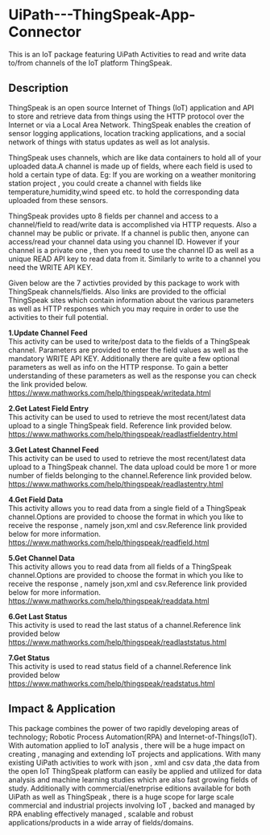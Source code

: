 # UiPath---ThingSpeak-App-Connector
This is an IoT package featuring UiPath Activities to read and write data to/from channels of the IoT platform ThingSpeak.

## Description 
ThingSpeak is an open source Internet of Things (IoT) application and API to store and retrieve data from things using the HTTP protocol over the Internet or via a Local Area Network. ThingSpeak enables the creation of sensor logging applications, location tracking applications, and a social network of things with status updates as well as Iot analysis.

ThingSpeak uses channels, which are like data containers to hold all of your uploaded data.A channel is made up of fields, where each field is used to hold a certain type of data. Eg: If you are working on a weather monitoring station project , you could create a channel with fields like temperature,humidity,wind speed etc. to hold the corresponding data uploaded from these sensors.

ThingSpeak provides upto 8 fields per channel and access to a channel/field to read/write data is accomplished via HTTP requests. Also a channel may be public or private. If a channel is public then, anyone can access/read your channel data using you channel ID. However if your channel is a private one , then you need to use the channel ID as well as a unique READ API key to read data from it. Similarly to write to a channel you need the WRITE API KEY.

Given below are the 7 activties provided by this package to work with ThingSpeak channels/fields. Also links are provided to the official ThingSpeak sites which contain information about the various parameters as well as HTTP responses which you may require in order to use the activities to their full potential.

**1.Update Channel Feed**\
  This activity can be used to write/post data to the fields of a ThingSpeak channel.
  Parameters are provided to enter the field values as well as the mandatory WRITE API   KEY. Additionally there are quite a few optional parameters as well as info on the HTTP response. To gain a better understanding of these parameters as well as the response you can check the link provided below.
  <https://www.mathworks.com/help/thingspeak/writedata.html>
  
**2.Get Latest Field Entry**\
This activity can be used to used to retrieve the most recent/latest data upload to a single ThingSpeak field. Reference link provided below.
<https://www.mathworks.com/help/thingspeak/readlastfieldentry.html>

**3.Get Latest Channel Feed**\
This activity can be used to used to retrieve the most recent/latest data upload to a ThingSpeak channel. The data upload could be more 1 or more number of fields belonging to the channel.Reference link provided below.
<https://www.mathworks.com/help/thingspeak/readlastentry.html>

**4.Get Field Data**\
This activity allows you to read data from a single field of a ThingSpeak channel.Options are provided to choose the format in which you like to receive the response , namely json,xml and csv.Reference link provided below for more information.
<https://www.mathworks.com/help/thingspeak/readfield.html>

**5.Get Channel Data**\
This activity allows you to read data from all fields of a ThingSpeak channel.Options are provided to choose the format in which you like to receive the response , namely json,xml and csv.Reference link provided below for more information.
<https://www.mathworks.com/help/thingspeak/readdata.html>

**6.Get Last Status**\
This activity is used to read the last status of a channel.Reference link provided below
<https://www.mathworks.com/help/thingspeak/readlaststatus.html>

**7.Get Status**\
This activity is used to read status field of a channel.Reference link provided below
<https://www.mathworks.com/help/thingspeak/readstatus.html>

## Impact & Application
This package combines the power of two rapidly developing areas of technology; Robotic Process Automation(RPA) and Internet-of-Things(IoT). With automation applied to IoT analysis , there will be a huge impact on creating , managing and extending IoT projects and applications. With many existing UiPath activities to work with json , xml and csv data ,the data from the open IoT ThingSpeak platform can easily be applied and utilized for data analysis and machine learning studies which are also fast growing fields of study. Additionally with commercial/enetrprise editions available for both UiPath as well as ThingSpeak , there is a huge scope for large scale commercial and industrial projects involving IoT , backed and managed by RPA enabling effectively managed , scalable and robust applications/products in a wide array of fields/domains.
